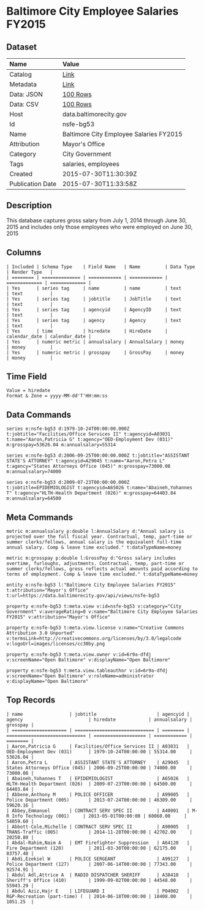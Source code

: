 # Baltimore City Employee Salaries FY2015

## Dataset

| Name | Value |
| :--- | :---- |
| Catalog | [Link](https://catalog.data.gov/dataset/baltimore-city-employee-salaries-fy2015) |
| Metadata | [Link](https://data.baltimorecity.gov/api/views/nsfe-bg53) |
| Data: JSON | [100 Rows](https://data.baltimorecity.gov/api/views/nsfe-bg53/rows.json?max_rows=100) |
| Data: CSV | [100 Rows](https://data.baltimorecity.gov/api/views/nsfe-bg53/rows.csv?max_rows=100) |
| Host | data.baltimorecity.gov |
| Id | nsfe-bg53 |
| Name | Baltimore City Employee Salaries FY2015 |
| Attribution | Mayor's Office |
| Category | City Government |
| Tags | salaries, employees |
| Created | 2015-07-30T11:30:39Z |
| Publication Date | 2015-07-30T11:33:58Z |

## Description

This database captures gross salary from July 1, 2014 through June 30, 2015 and includes only those employees who were employed on June 30, 2015

## Columns

```ls
| Included | Schema Type    | Field Name   | Name         | Data Type     | Render Type   |
| ======== | ============== | ============ | ============ | ============= | ============= |
| Yes      | series tag     | name         | name         | text          | text          |
| Yes      | series tag     | jobtitle     | JobTitle     | text          | text          |
| Yes      | series tag     | agencyid     | AgencyID     | text          | text          |
| Yes      | series tag     | agency       | Agency       | text          | text          |
| Yes      | time           | hiredate     | HireDate     | calendar_date | calendar_date |
| Yes      | numeric metric | annualsalary | AnnualSalary | money         | money         |
| Yes      | numeric metric | grosspay     | GrossPay     | money         | money         |
```

## Time Field

```ls
Value = hiredate
Format & Zone = yyyy-MM-dd'T'HH:mm:ss
```

## Data Commands

```ls
series e:nsfe-bg53 d:1979-10-24T00:00:00.000Z t:jobtitle="Facilities/Office Services II" t:agencyid=A03031 t:name="Aaron,Patricia G" t:agency="OED-Employment Dev (031)" m:grosspay=53626.04 m:annualsalary=55314

series e:nsfe-bg53 d:2006-09-25T00:00:00.000Z t:jobtitle="ASSISTANT STATE'S ATTORNEY" t:agencyid=A29045 t:name="Aaron,Petra L" t:agency="States Attorneys Office (045)" m:grosspay=73000.08 m:annualsalary=74000

series e:nsfe-bg53 d:2009-07-23T00:00:00.000Z t:jobtitle=EPIDEMIOLOGIST t:agencyid=A65026 t:name="Abaineh,Yohannes T" t:agency="HLTH-Health Department (026)" m:grosspay=64403.84 m:annualsalary=64500
```

## Meta Commands

```ls
metric m:annualsalary p:double l:AnnualSalary d:"Annual salary is projected over the full fiscal year. Contractual, temp, part-time or summer clerks/fellows, annual salary is the equivalent full-time annual salary. Comp & leave time excluded." t:dataTypeName=money

metric m:grosspay p:double l:GrossPay d:"Gross salary includes overtime, furloughs, adjustments. Contractual, temp, part-time or summer clerks/fellows, gross reflects actual amounts paid according to terms of employment. Comp & leave time excluded." t:dataTypeName=money

entity e:nsfe-bg53 l:"Baltimore City Employee Salaries FY2015" t:attribution="Mayor's Office" t:url=https://data.baltimorecity.gov/api/views/nsfe-bg53

property e:nsfe-bg53 t:meta.view v:id=nsfe-bg53 v:category="City Government" v:averageRating=0 v:name="Baltimore City Employee Salaries FY2015" v:attribution="Mayor's Office"

property e:nsfe-bg53 t:meta.view.license v:name="Creative Commons Attribution 3.0 Unported" v:termsLink=http://creativecommons.org/licenses/by/3.0/legalcode v:logoUrl=images/licenses/cc30by.png

property e:nsfe-bg53 t:meta.view.owner v:id=6r9a-dfdj v:screenName="Open Baltimore" v:displayName="Open Baltimore"

property e:nsfe-bg53 t:meta.view.tableauthor v:id=6r9a-dfdj v:screenName="Open Baltimore" v:roleName=administrator v:displayName="Open Baltimore"
```

## Top Records

```ls
| name                 | jobtitle                      | agencyid | agency                        | hiredate            | annualsalary | grosspay | 
| ==================== | ============================= | ======== | ============================= | =================== | ============ | ======== | 
| Aaron,Patricia G     | Facilities/Office Services II | A03031   | OED-Employment Dev (031)      | 1979-10-24T00:00:00 | 55314.00     | 53626.04 | 
| Aaron,Petra L        | ASSISTANT STATE'S ATTORNEY    | A29045   | States Attorneys Office (045) | 2006-09-25T00:00:00 | 74000.00     | 73000.08 | 
| Abaineh,Yohannes T   | EPIDEMIOLOGIST                | A65026   | HLTH-Health Department (026)  | 2009-07-23T00:00:00 | 64500.00     | 64403.84 | 
| Abbene,Anthony M     | POLICE OFFICER                | A99005   | Police Department (005)       | 2013-07-24T00:00:00 | 46309.00     | 59620.16 | 
| Abbey,Emmanuel       | CONTRACT SERV SPEC II         | A40001   | M-R Info Technology (001)     | 2013-05-01T00:00:00 | 60060.00     | 54059.60 | 
| Abbott-Cole,Michelle | CONTRACT SERV SPEC II         | A90005   | TRANS-Traffic (005)           | 2014-11-28T00:00:00 | 42702.00     | 20250.80 | 
| Abdal-Rahim,Naim A   | EMT Firefighter Suppression   | A64120   | Fire Department (120)         | 2011-03-30T00:00:00 | 62175.00     | 83757.48 | 
| Abdi,Ezekiel W       | POLICE SERGEANT               | A99127   | Police Department (127)       | 2007-06-14T00:00:00 | 77343.00     | 92574.91 | 
| Abdul Adl,Attrice A  | RADIO DISPATCHER SHERIFF      | A38410   | Sheriff's Office (410)        | 1999-09-02T00:00:00 | 44548.00     | 55943.29 | 
| Abdul Aziz,Hajr E    | LIFEGUARD I                   | P04002   | R&P-Recreation (part-time) (  | 2014-06-18T00:00:00 | 18408.00     | 1051.25  | 
```